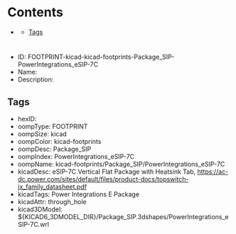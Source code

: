 



Contents
========

* [](#)
	* [Tags](#tags)

# 

- ID: FOOTPRINT-kicad-kicad-footprints-Package_SIP-PowerIntegrations_eSIP-7C
- Name: 
- Description: 

## Tags

- hexID: 
- oompType: FOOTPRINT
- oompSize: kicad
- oompColor: kicad-footprints
- oompDesc: Package_SIP
- oompIndex: PowerIntegrations_eSIP-7C
- oompName: kicad-footprints/Package_SIP/PowerIntegrations_eSIP-7C
- kicadDesc: eSIP-7C Vertical Flat Package with Heatsink Tab, https://ac-dc.power.com/sites/default/files/product-docs/topswitch-jx_family_datasheet.pdf
- kicadTags: Power Integrations E Package
- kicadAttr: through_hole
- kicad3DModel: ${KICAD6_3DMODEL_DIR}/Package_SIP.3dshapes/PowerIntegrations_eSIP-7C.wrl
